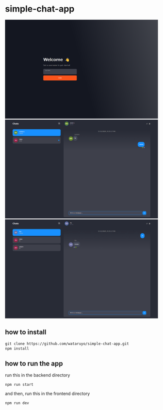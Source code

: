 # simple-chat-app
![](./chatsh3.png)
![](./chatsh2.png)
![](./chatsh1.png)
## how to install 
```
git clone https://github.com/wataruyo/simple-chat-app.git
npm install
```
## how to run the app
run this in the backend directory
```
npm run start
```
and then, run this in the frontend directory
```
npm run dev
```

